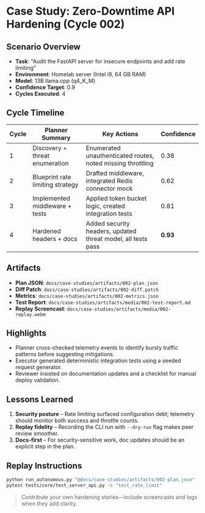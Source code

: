 # Case Study: Zero-Downtime API Hardening (Cycle 002)

## Scenario Overview

- **Task**: "Audit the FastAPI server for insecure endpoints and add rate limiting"
- **Environment**: Homelab server (Intel i9, 64 GB RAM)
- **Model**: 13B llama.cpp (q4_K_M)
- **Confidence Target**: 0.9
- **Cycles Executed**: 4

## Cycle Timeline

| Cycle | Planner Summary | Key Actions | Confidence |
| --- | --- | --- | --- |
| 1 | Discovery + threat enumeration | Enumerated unauthenticated routes, noted missing throttling | 0.38 |
| 2 | Blueprint rate limiting strategy | Drafted middleware, integrated Redis connector mock | 0.62 |
| 3 | Implemented middleware + tests | Applied token bucket logic, created integration tests | 0.81 |
| 4 | Hardened headers + docs | Added security headers, updated threat model, all tests pass | **0.93** |

## Artifacts

- **Plan JSON**: `docs/case-studies/artifacts/002-plan.json`
- **Diff Patch**: `docs/case-studies/artifacts/002-diff.patch`
- **Metrics**: `docs/case-studies/artifacts/002-metrics.json`
- **Test Report**: `docs/case-studies/artifacts/media/002-test-report.md`
- **Replay Screencast**: `docs/case-studies/artifacts/media/002-replay.webm`

## Highlights

- Planner cross-checked telemetry events to identify bursty traffic patterns before suggesting mitigations.
- Executor generated deterministic integration tests using a seeded request generator.
- Reviewer insisted on documentation updates and a checklist for manual deploy validation.

## Lessons Learned

1. **Security posture** – Rate limiting surfaced configuration debt; telemetry should monitor both success and throttle counts.
2. **Replay fidelity** – Recording the CLI run with `--dry-run` flag makes peer review smoother.
3. **Docs-first** – For security-sensitive work, doc updates should be an explicit step in the plan.

## Replay Instructions

```bash
python run_autonomous.py "@docs/case-studies/artifacts/002-plan.json"
pytest tests/core/test_server_api.py -k "test_rate_limit"
```

> Contribute your own hardening stories—include screencasts and logs when they add clarity.
